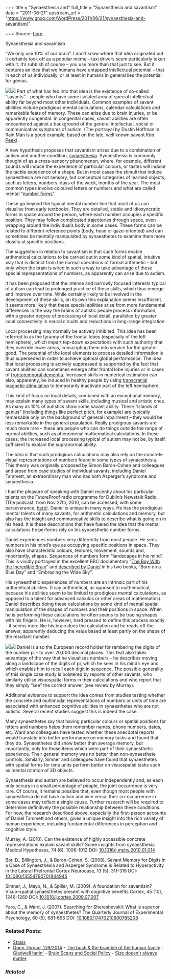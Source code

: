 +++
title = "Synaesthesia and"
full_title = "Synaesthesia and savantism"
date = "2011-06-21"
upstream_url = "https://www.gnxp.com/WordPress/2011/06/21/synaesthesia-and-savantism/"

+++
Source: [here](https://www.gnxp.com/WordPress/2011/06/21/synaesthesia-and-savantism/).

Synaesthesia and savantism

“We only use 10% of our brain”. I don’t know where that idea originated but it certainly took off as a popular meme – taxi drivers seem particularly taken with it. It’s rubbish of course – you use more than that just to see. But it captures an idea that we humans have untapped intellectual potential – that in each of us individually, or at least in humans in general lies the potential for genius.

[![](https://i0.wp.com/4.bp.blogspot.com/-1x5iGIYL2Ws/TgCKmIu5mBI/AAAAAAAAAJE/onpjfaENSVs/s320/rain%2Bman.png?w=640)![](https://i0.wp.com/4.bp.blogspot.com/-1x5iGIYL2Ws/TgCKmIu5mBI/AAAAAAAAAJE/onpjfaENSVs/s320/rain%2Bman.png?w=640)](https://i0.wp.com/4.bp.blogspot.com/-1x5iGIYL2Ws/TgCKmIu5mBI/AAAAAAAAAJE/onpjfaENSVs/s1600/rain%2Bman.png) Part of what has fed into that idea is the existence of so-called “savants” – people who have some isolated area of special intellectual ability far beyond most other individuals. Common examples of savant abilities include prodigious mental calculations, calendar calculations and remarkable feats of memory. These can arise due to brain injuries, or be apparently congenital. In congenital cases, savant abilities are often encountered against a background of the general intellectual, social or communicative symptoms of autism. (The portrayal by Dustin Hoffman in Rain Man is a good example, based on the late, well known savant [Kim Peek](https://en.wikipedia.org/wiki/Kim_Peek)).

A new hypothesis proposes that savantism arises due to a combination of autism and another condition, [synaesthesia](https://wiringthebrain.blogspot.com/2010/03/synesthesia-crossed-wires-or-free.html). Synaesthesia is commonly thought of as a cross-sensory phenomenon, where, for example, different sounds will induce the experience of particular colours, or tastes will induce the tactile experience of a shape. But in most cases the stimuli that induce synaesthesia are not sensory, but conceptual categories of learned objects, such as letters, numbers, days of the week, months of the year. The most common types involve coloured letters or numbers and what are called mental “[number forms](https://en.wikipedia.org/wiki/Number_form)”.

These go beyond the typical mental number line that most of us can visualise from early textbooks. They are detailed, stable and idiosyncratic forms in space around the person, where each number occupies a specific position. They may follow complicated trajectories through space, even wrapping around the individual’s body in some cases. These forms can be related to different reference points (body, head or gaze-oriented) and can sometimes be mentally manipulated by synaesthetes to examine them more closely at specific positions.

The suggestion in relation to savantism is that such forms enable arithmetical calculations to be carried out in some kind of spatial, intuitive way that is distinct from the normal operations of formal arithmetic – but only when the brain is wired in such a way to take advantage of these special reprepsentations of numbers, as apparently can arise due to autism.

It has been proposed that the intense and narrowly focused interests typical of autism can lead to prolonged practice of these skills, which thus emerge and improve over time. While certainly likely to be involved in the development of these skills, on its own this explanation seems insufficient. It seems more likely that these special abilities arise from more fundamental differences in the way the brains of autistic people process information, with a greater degree of processing of local detail, paralleled by greater local connectivity in neural circuits and reductions in long-range integration.

Local processing may normally be actively inhibited. This idea has been referred to as the tyranny of the frontal lobes (especially of the left hemisphere), which impart top-down expectations with such authority that they override lower areas, conscripting them into service for the greater good. The potential of the local elements to process detailed information is thus superseded in order to achieve optimal global performance. The idea that local processing is actively suppressed is supported by the fact that savant abilities can sometimes emerge after frontal lobe injuries or in cases of [frontotemporal dementia](https://en.wikipedia.org/wiki/Frontotemporal_dementia). Increased skills in numerical estimation can also, apparently, be induced in healthy people by using [transcranial magnetic stimulation](https://en.wikipedia.org/wiki/Transcranial_magnetic_stimulation) to temporarily inactivate part of the left hemisphere.

This kind of focus on local details, combined with an exceptional memory, may explain many types of savant skills, including musical and artistic ones. As many as 10% of autistics show some savant ability. These “islands of genius” (including things like perfect pitch, for example) are typically remarkable only on the background of general impairment – they would be less remarkable in the general population. Really prodigious savants are much more rare – these are people who can do things outside the range of normal abilities, such as phenomenal mathematical calculations. In these cases, the increased local processing typical of autism may not be, by itself, sufficient to explain the supranormal ability.

The idea is that such prodigious calculations may also rely on the concrete visual representations of numbers found in some types of synaesthesia. This theory was originally proposed by Simon Baron-Cohen and colleagues and arose from case studies of individual savants, including Daniel Tammett, an extraordinary man who has both Asperger’s syndrome and synaesthesia.

I had the pleasure of speaking with Daniel recently about his particular talents on the FutureProof radio programme for Dublin’s Newstalk Radio. (The podcast, from Nov 27th, 2010, can be accessed, with some perseverance, [here](http://www.newstalk.ie/programmes/all/futureproof/podcasts/)). Daniel is unique in many ways. He has the prodigious mental talents of many savants, for arithmetic calculations and memory, but also has the insight and communicative skills to describe what is going on in his head. It is these descriptions that have fueled the idea that the mental calculations he performs rely on his synaesthetic number forms.

Daniel experiences numbers very differently from most people. He sees numbers in his mind’s eye as occupying specific positions in space. They also have characteristic colours, textures, movement, sounds and, importantly, shapes. Sequences of numbers form “landscapes in his mind”. This is vividly portrayed in the excellent BBC documentary “[The Boy With the Incredible Brain](https://video.google.com/videoplay?docid=4913196365903075662#)” and [described by Daniel](http://www.optimnem.co.uk/) in his two books, “Born on a Blue Day” and “Embracing the Wide Sky”.

His synaesthetic experiences of numbers are an intrinsic part of his arithmetical abilities. (I say arithmetical, as opposed to mathematical, because his abilities seem to be limited to prodigious mental calculations, as opposed to a talent for advanced calculus or other areas of mathematics). Daniel describes doing these calculations by some kind of mental spatial manipulation of the shapes of numbers and their positions in space. When he is performing these calculations he often seems to be tracing shapes with his fingers. He is, however, hard pressed to define this process exactly – it seems more like his brain does the calculation and he reads off the answer, apparently deducing the value based at least partly on the shape of the resultant number.

[![](https://i0.wp.com/3.bp.blogspot.com/-TAVFIeDpREc/TgCLBa8HuvI/AAAAAAAAAJM/XkjeLhc4HB4/s320/pi.png?w=640)![](https://i0.wp.com/3.bp.blogspot.com/-TAVFIeDpREc/TgCLBa8HuvI/AAAAAAAAAJM/XkjeLhc4HB4/s320/pi.png?w=640)](https://i0.wp.com/3.bp.blogspot.com/-TAVFIeDpREc/TgCLBa8HuvI/AAAAAAAAAJM/XkjeLhc4HB4/s1600/pi.png) Daniel is also the European record holder for rembering the digits of the number pi – to over 20,000 decimal places. This feat also takes advantage of the way that he visualises numbers – he describes moving along a landscape of the digits of pi, which he sees in his mind’s eye and which enables him to recall each digit in sequence. The possible generality of this single case study is bolstered by reports of other savants, who similarly utilise visuospatial forms in their calculations and who report that they simply “see” the correct answer (see review by Murray).

Additional evidence to support the idea comes from studies testing whether the concrete and multimodal representations of numbers or units of time are associated with enhanced cognitive abilities in synaesthetes who are not autistic. Several recent studies suggest this is indeed the case.

Many synaesthetes say that having particular colours or spatial positions for letters and numbers helps them remember names, phone numbers, dates, etc. Ward and colleagues have tested whether these anecdotal reports would translate into better performance on memory tasks and found that they do. Synaesthetes did show better than average memory, but importantly, only for those items which were part of their synaesthetic experience. Their general memory was no better than non-synaesthete controls. Similarly, Simner and colleagues have found that synaesthetes with spatial forms for time units perform better on visuospatial tasks such as mental rotation of 3D objects.

Synaesthesia and autism are believed to occur independently and, as each only occurs in a small percentage of people, the joint occurrence is very rare. Of course, it remains possible that, even though most people with synaesthesia do not have autism and vice versa, their co-occurrence in some cases may reflect a single cause. Further research will be required to determine definitively the possible relationship between these conditions. For now, the research described above, especially the first-person accounts of Daniel Tammett and others, gives a unique insight into the rich variety of human experience, including fundamental differences in perception and cognitive style.

Murray, A. (2010). Can the existence of highly accessible concrete representations explain savant skills? Some insights from synaesthesia Medical Hypotheses, 74 (6), 1006-1012 DOI: [10.1016/j.mehy.2010.01.014](https://dx.doi.org/10.1016/j.mehy.2010.01.014)

Bor, D., Billington, J., & Baron-Cohen, S. (2008). Savant Memory for Digits in a Case of Synaesthesia and Asperger Syndrome is Related to Hyperactivity in the Lateral Prefrontal Cortex Neurocase, 13 (5), 311-319 DOI: [10.1080/13554790701844945](https://dx.doi.org/10.1080/13554790701844945)

Simner, J., Mayo, N., & Spiller, M. (2009). A foundation for savantism? Visuo-spatial synaesthetes present with cognitive benefits Cortex, 45 (10), 1246-1260 DOI: [10.1016/j.cortex.2009.07.007](https://dx.doi.org/10.1016/j.cortex.2009.07.007)

Yaro, C., & Ward, J. (2007). Searching for Shereshevskii: What is superior about the memory of synaesthetes? The Quarterly Journal of Experimental Psychology, 60 (5), 681-695 DOI: [10.1080/17470210600785208](https://dx.doi.org/10.1080/17470210600785208)

### Related Posts:

- [Stasis](https://www.gnxp.com/WordPress/2006/10/18/stasis/)
- [Open Thread,
  2/9/2014](https://www.gnxp.com/WordPress/2014/02/09/open-thread-292014/) - [The bush & the bramble of the human
  family](https://www.gnxp.com/WordPress/2011/12/30/the-bush-the-bramble/) - [Gladwell
  hatin'](https://www.gnxp.com/WordPress/2009/11/10/gladwell-hatin/) - [Brain Scans and Social
  Policy](https://www.gnxp.com/WordPress/2005/09/30/brain-scans-and-social-policy/) - [Size doesn't always
  matter](https://www.gnxp.com/WordPress/2010/11/09/size-doesnt-always-matter-2/)

### *Related*

[](https://www.addtoany.com/add_to/facebook?linkurl=https%3A%2F%2Fwww.gnxp.com%2FWordPress%2F2011%2F06%2F21%2Fsynaesthesia-and-savantism%2F&linkname=Synaesthesia%20and%20savantism "Facebook")[](https://www.addtoany.com/add_to/twitter?linkurl=https%3A%2F%2Fwww.gnxp.com%2FWordPress%2F2011%2F06%2F21%2Fsynaesthesia-and-savantism%2F&linkname=Synaesthesia%20and%20savantism "Twitter")[](https://www.addtoany.com/add_to/email?linkurl=https%3A%2F%2Fwww.gnxp.com%2FWordPress%2F2011%2F06%2F21%2Fsynaesthesia-and-savantism%2F&linkname=Synaesthesia%20and%20savantism "Email")[](https://www.addtoany.com/share)
